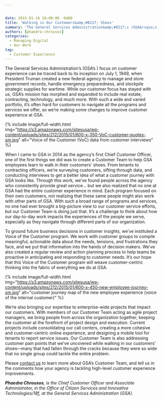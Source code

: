 ```yaml
---


date: 2015-01-16 10:00:08 -0400
title: 'Walking in Our Customers&amp;#8217; Shoes'
summary: 'The General Services Administration&amp;#8217;s (GSA&rsquo;s) focus on customer experience can be traced back to its inception on July 1, 1949, when President Truman created a new federal agency to manage and store government records, handle emergency preparedness, and stockpile strategic supplies for wartime. While our customer focus has stayed with us, GSA’s mission has morphed'
authors: [phaedra-chrousos]
categories:
  - Managing Digital
  - Our Work
tag:
  - Customer Experience
---
```


The General Services Administration&#8217;s (GSA’s ) focus on customer experience can be traced back to its inception on July 1, 1949, when President Truman created a new federal agency to manage and store government records, handle emergency preparedness, and stockpile strategic supplies for wartime. While our customer focus has stayed with us, GSA’s  mission has morphed and expanded to include real estate, contracting, technology, and much more. With such a wide and varied portfolio, it’s  often hard for customers to navigate all the programs and services we offer, so we’re making some changes to improve customer experience at GSA.


{% include image/full-width.html img="https://s3.amazonaws.com/sitesusa/wp-content/uploads/sites/212/2015/01/600-x-350-VoC-customer-quotes-sm.jpg" alt="Voice of the Customer (VoC) data from customer interviews" %}

When I came to GSA in 2014 as the agency&#8217;s first Chief Customer Officer, one of the first things we did was to create a Customer Team to help GSA employees learn to walk in their customers’ shoes. From tenants to contracting officers, we’re surveying customers, sifting through data, and conducting interviews to get a better idea of what a customer journey with GSA looks like. Through this work, we’ve found people across the agency who consistently provide great service&#8230; but we also realized that no one at GSA had the entire customer experience in mind. Each program focused on their own customers, not realizing that these same people might also work with other parts of GSA. With such a broad range of programs and services, no one had ever brought a big-picture view to our customer service efforts, but our Customer Team is doing just that. It’s  a challenge to think about how our day-to-day work impacts the experiences of the people we serve, especially as they navigate through different parts of our organization.

To ground future business decisions in customer insights, we’ve instituted a Voice of the Customer program. We work with customer groups to compile meaningful, actionable data about the needs, tensions, and frustrations they face, and we put that information into the hands of decision makers. We’ve also created a regular review and action planning process to help teams be proactive in anticipating and responding to customer needs. It’s  our hope that this Voice of the Customer program will weave customer-centric thinking into the fabric of everything we do at GSA.


{% include image/full-width.html img="https://s3.amazonaws.com/sitesusa/wp-content/uploads/sites/212/2015/01/600-x-450-new-employee-journey-sm.jpg" alt="customer journey map of the new employee experience (voice of the internal customer)" %}

We’re also bringing our expertise to enterprise-wide projects that impact our customers. With members of our Customer Team acting as agile project managers, we bring people from across the organization together, keeping the customer at the forefront of project design and execution. Current projects include consolidating our call centers, creating a more cohesive and customer-centric online experience, and designing a mobile tool for tenants to report service issues. Our Customer Team is also addressing customer pain points that we’ve uncovered while walking in our customers’ shoes—many that had fallen through the cracks because they were so wide that no single group could tackle the entire problem.

Please [contact us](mailto:victoria.mcfadden@gsa.gov) to learn more about GSA’s  Customer Team, and tell us in the comments how your agency is tackling high-level customer experience improvements.

_**Phaedra Chrousos**, is the Chief Customer Officer and Associate Administrator, in the Office of Citizen Services and Innovative Technologies/18f, at the General Services Administration (GSA)._